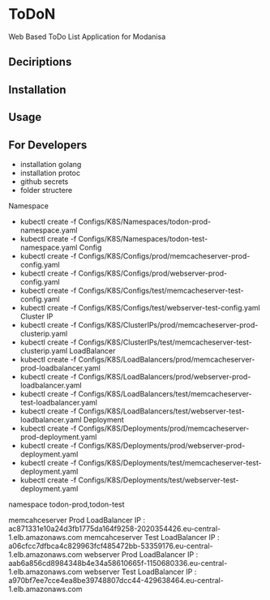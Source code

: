 # ToDoN
Web Based ToDo List Application for Modanisa

## Deciriptions

## Installation

## Usage

## For Developers
 - installation golang 
 - installation protoc
 - github secrets
 - folder structere


Namespace
- kubectl create -f Configs/K8S/Namespaces/todon-prod-namespace.yaml
- kubectl create -f Configs/K8S/Namespaces/todon-test-namespace.yaml
Config
- kubectl create -f Configs/K8S/Configs/prod/memcacheserver-prod-config.yaml
- kubectl create -f Configs/K8S/Configs/prod/webserver-prod-config.yaml 
- kubectl create -f Configs/K8S/Configs/test/memcacheserver-test-config.yaml 
- kubectl create -f Configs/K8S/Configs/test/webserver-test-config.yaml 
Cluster IP
- kubectl create -f Configs/K8S/ClusterIPs/prod/memcacheserver-prod-clusterip.yaml 
- kubectl create -f Configs/K8S/ClusterIPs/test/memcacheserver-test-clusterip.yaml 
LoadBalancer
- kubectl create -f Configs/K8S/LoadBalancers/prod/memcacheserver-prod-loadbalancer.yaml 
- kubectl create -f Configs/K8S/LoadBalancers/prod/webserver-prod-loadbalancer.yaml 
- kubectl create -f Configs/K8S/LoadBalancers/test/memcacheserver-test-loadbalancer.yaml 
- kubectl create -f Configs/K8S/LoadBalancers/test/webserver-test-loadbalancer.yaml 
Deployment
- kubectl create -f Configs/K8S/Deployments/prod/memcacheserver-prod-deployment.yaml
- kubectl create -f Configs/K8S/Deployments/prod/webserver-prod-deployment.yaml 
- kubectl create -f Configs/K8S/Deployments/test/memcacheserver-test-deployment.yaml 
- kubectl create -f Configs/K8S/Deployments/test/webserver-test-deployment.yaml 



 namespace todon-prod,todon-test

 memcahceserver Prod LoadBalancer IP : ac871331e10a24d3fb1775da164f9258-2020354426.eu-central-1.elb.amazonaws.com
 memcahceserver Test LoadBalancer IP : a06cfcc7dfbca4c829963fcf485472bb-53359176.eu-central-1.elb.amazonaws.com
 webserver Prod LoadBalancer IP : aab6a856cd8984348b4e34a58610665f-1150680336.eu-central-1.elb.amazonaws.com
 webserver Test LoadBalancer IP : a970bf7ee7cce4ea8be39748807dcc44-429638464.eu-central-1.elb.amazonaws.com